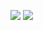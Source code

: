 ![](https://github-readme-stats.vercel.app/api?username=forestfamily4)
![](https://github-readme-stats.vercel.app/api/top-langs/?username=forestfamily4&layout=compact)
